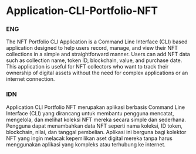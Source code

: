 # Application-CLI-Portfolio-NFT

### ENG
The NFT Portfolio CLI Application is a Command Line Interface (CLI) based application designed to help users record, manage, and view their NFT collections in a simple and straightforward manner. Users can add NFT data such as collection name, token ID, blockchain, value, and purchase date. This application is useful for NFT collectors who want to track their ownership of digital assets without the need for complex applications or an internet connection.

### IDN
Application CLI Portfolio NFT merupakan aplikasi berbasis Command Line Interface (CLI) yang dirancang untuk membantu pengguna mencatat, mengelola, dan melihat koleksi NFT mereka secara simple dan sederhana. Pengguna dapat menambahkan data NFT seperti nama koleksi, ID token, blockchain, nilai, dan tanggal pembelian. Aplikasi ini berguna bagi kolektor NFT yang ingin melacak kepemilikan aset digital mereka tanpa harus menggunakan aplikasi yang kompleks atau terhubung ke internet.
